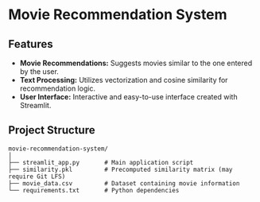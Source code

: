 # Movie Recommendation System


## Features
- **Movie Recommendations:** Suggests movies similar to the one entered by the user.
- **Text Processing:** Utilizes vectorization and cosine similarity for recommendation logic.
- **User Interface:** Interactive and easy-to-use interface created with Streamlit.

## Project Structure
```plaintext
movie-recommendation-system/
│
├── streamlit_app.py       # Main application script
├── similarity.pkl         # Precomputed similarity matrix (may require Git LFS)
├── movie_data.csv         # Dataset containing movie information
└── requirements.txt       # Python dependencies
